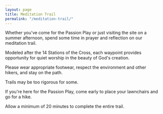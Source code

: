 ```yaml
---
layout: page
title: Meditation Trail
permalink: "/meditation-trail/"
---
```

Whether you've come for the Passion Play or just visiting the site on a summer afternoon, spend some time in prayer and reflection on our meditation trail.
 
Modeled after the 14 Stations of the Cross, each waypoint provides opportunity for quiet worship in the beauty of God's creation.
 
Please wear appropriate footwear, respect the environment and other hikers, and stay on the path.
 
Trails may be too rigorous for some.
 
If you're here for the Passion Play, come early to place your lawnchairs and go for a hike.
 
Allow a minimum of 20 minutes to complete the entire trail.